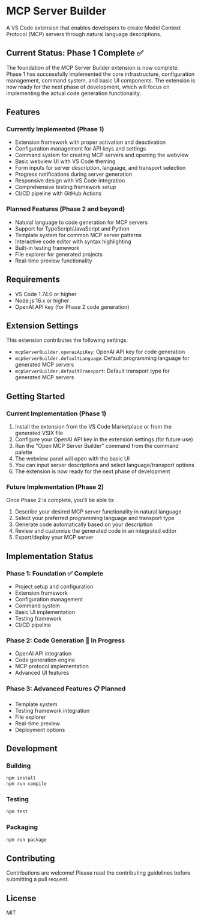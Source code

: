 # MCP Server Builder

A VS Code extension that enables developers to create Model Context Protocol (MCP) servers through natural language descriptions.

## Current Status: Phase 1 Complete ✅

The foundation of the MCP Server Builder extension is now complete. Phase 1 has successfully implemented the core infrastructure, configuration management, command system, and basic UI components. The extension is now ready for the next phase of development, which will focus on implementing the actual code generation functionality.

## Features

### Currently Implemented (Phase 1)
- Extension framework with proper activation and deactivation
- Configuration management for API keys and settings
- Command system for creating MCP servers and opening the webview
- Basic webview UI with VS Code theming
- Form inputs for server description, language, and transport selection
- Progress notifications during server generation
- Responsive design with VS Code integration
- Comprehensive testing framework setup
- CI/CD pipeline with GitHub Actions

### Planned Features (Phase 2 and beyond)
- Natural language to code generation for MCP servers
- Support for TypeScript/JavaScript and Python
- Template system for common MCP server patterns
- Interactive code editor with syntax highlighting
- Built-in testing framework
- File explorer for generated projects
- Real-time preview functionality

## Requirements

- VS Code 1.74.0 or higher
- Node.js 16.x or higher
- OpenAI API key (for Phase 2 code generation)

## Extension Settings

This extension contributes the following settings:

- `mcpServerBuilder.openaiApiKey`: OpenAI API key for code generation
- `mcpServerBuilder.defaultLanguage`: Default programming language for generated MCP servers
- `mcpServerBuilder.defaultTransport`: Default transport type for generated MCP servers

## Getting Started

### Current Implementation (Phase 1)

1. Install the extension from the VS Code Marketplace or from the generated VSIX file
2. Configure your OpenAI API key in the extension settings (for future use)
3. Run the "Open MCP Server Builder" command from the command palette
4. The webview panel will open with the basic UI
5. You can input server descriptions and select language/transport options
6. The extension is now ready for the next phase of development

### Future Implementation (Phase 2)

Once Phase 2 is complete, you'll be able to:

1. Describe your desired MCP server functionality in natural language
2. Select your preferred programming language and transport type
3. Generate code automatically based on your description
4. Review and customize the generated code in an integrated editor
5. Export/deploy your MCP server

## Implementation Status

### Phase 1: Foundation ✅ Complete
- Project setup and configuration
- Extension framework
- Configuration management
- Command system
- Basic UI implementation
- Testing framework
- CI/CD pipeline

### Phase 2: Code Generation 🚧 In Progress
- OpenAI API integration
- Code generation engine
- MCP protocol implementation
- Advanced UI features

### Phase 3: Advanced Features 📋 Planned
- Template system
- Testing framework integration
- File explorer
- Real-time preview
- Deployment options

## Development

### Building

```bash
npm install
npm run compile
```

### Testing

```bash
npm test
```

### Packaging

```bash
npm run package
```

## Contributing

Contributions are welcome! Please read the contributing guidelines before submitting a pull request.

## License

MIT